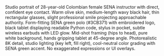 Studio portrait of 28-year-old Colombian female SENA instructor with direct, confident eye contact. Warm olive skin, medium-length wavy black hair, thin rectangular glasses, slight professional smile projecting approachable authority. Form-fitting SENA green polo (#3CB371) with embroidered logo, black tablet displaying readable Python code, stylus in pocket, subtle wireless earbuds with LED glow. Mid-shot framing (hips to head), pure white background, hands gripping tablet at 45-degree angle. Photorealistic 8K detail, studio lighting (key left, fill right), cool-neutral color grading with SENA green accent. No exaggerated expressions or UI overlays.